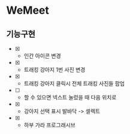 # WeMeet

## 기능구현

* [x] - 인간 아이콘 변경
* [x] - 트래킹 강아지 1번 사진 변경
* [x] - 트래킹 강아지 클릭시 전체 트래킹 사진들 팝업
* [ ] - 할 수 있으면 넥스트 눌렀을 때 다음 위치로
* [x] - 강아지 선택 표시 발바닥 -> 셀렉트
* [x] - 하부 가라 프로그래시브
